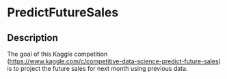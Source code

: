 # PredictFutureSales
## Description
The goal of this Kaggle competition (https://www.kaggle.com/c/competitive-data-science-predict-future-sales) is to project the future sales for next month using previous data.

